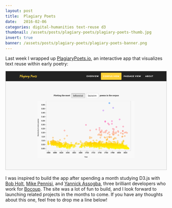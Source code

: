 ```yaml
---
layout: post
title:  Plagiary Poets
date:   2016-02-06
categories: digital-humanities text-reuse d3
thumbnail: /assets/posts/plagiary-poets/plagiary-poets-thumb.jpg
invert: true
banner: /assets/posts/plagiary-poets/plagiary-poets-banner.png
---
```


Last week I wrapped up [PlagiaryPoets.io][plagiary-poets], an interactive app that visualizes text reuse within early poetry:

<a href='http://plagiarypoets.io'>
  <img class='center-image large' src='/assets/posts/plagiary-poets/plagiary-poets.png' style='border:1px solid #ccc;'>
</a>

I was inspired to build the app after spending a month studying D3.js with [Bob Holt][bob-holt], [Mike Pennisi][mike-pennisi], and [Yannick Assogba][yannick-assogba], three brilliant developers who work for [Bocoup][bocoup]. The site was a lot of fun to build, and I look forward to launching related projects in the months to come. If you have any thoughts about this one, feel free to drop me a line below!

[plagiary-poets]:http://plagiarypoets.io
[bob-holt]:https://github.com/bobholt
[mike-pennisi]:https://github.com/jugglinmike
[yannick-assogba]:http://yannickassogba.info/
[bocoup]:https://bocoup.com/